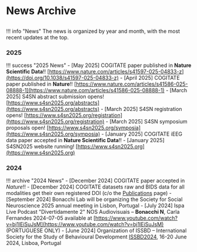 # News Archive

##

!!! info "News"
    The news is organized by year and month, with the most recent updates at the top.

### 2025

!!! success "2025 News"
    - [May 2025] COGITATE paper published in **Nature Scientific Data**!! [https://www.nature.com/articles/s41597-025-04833-z](https://doi.org/10.1038/s41597-025-04833-z)
    - [April 2025] COGITATE paper published in **Nature**!! [https://www.nature.com/articles/s41586-025-08888-1](https://www.nature.com/articles/s41586-025-08888-1)
    - [March 2025] S4SN abstract submission opens! [https://www.s4sn2025.org/abstracts](https://www.s4sn2025.org/abstracts)
    - [March 2025] S4SN registration opens! [https://www.s4sn2025.org/registration](https://www.s4sn2025.org/registration)
    - [March 2025] S4SN symposium proposals open! [https://www.s4sn2025.org/symposia](https://www.s4sn2025.org/symposia)
    - [January 2025] COGITATE iEEG data paper accepted in **Nature Scientific Data**!!
    - [January 2025] S4SN2025 website running! [https://www.s4sn2025.org](https://www.s4sn2025.org)

### 2024

!!! archive "2024 News"
    - [December 2024] COGITATE paper accepted in *Nature*!!
    - [December 2024] COGITATE datasets raw and BIDS data for all modalities get their own registered DOI (c/o the [Publications](publications.md) page)
    - [September 2024] Bonacchi Lab will be organizing the Society for Social Neuroscience 2025 annual meeting in Lisbon, Portugal
    - [July 2024] Ispa Live Podcast "Divertidamente 2" NOS Audiovisuais – **Bonacchi N**, Carla Fernandes 2024-07-05 available at [https://www.youtube.com/watch?v=bj1lEiSuJsM](https://www.youtube.com/watch?v=bj1lEiSuJsM) (PORTUGUESE ONLY)
    - [June 2024] Organization of ISSBD – International Society for the Study of Behavioural Development [ISSBD2024](https://2024biennial.issbd.org/), 16-20 June 2024, Lisboa, Portugal

<!-- 
| Date | News |
| :--- | --- |
|      | **2025 News** |
| Apr  | COGITATE paper published in **Nature!!** - [**LINK**](https://www.nature.com/articles/s41586-025-08888-1) |
| Mar  | S4SN abstract submission opens! |
| Feb  | S4SN registration and symposium proposals opens! |
| Jan  | COGITATE iEEG data paper accepted in *Nature Scientific Data*!! |
|      | S4SN2025 website running! |  
|      | **2024 News** |
| Dec  | COGITATE paper accepted in *Nature*!! |
|      | COGITATE datasets raw and BIDS data for all modalities get their own registered DOI (c/o the [Publications](../publications) page) |
| Sep | Bonacchi Lab will be organizing the Society for Social Neuroscience 2025 annual meeting in Lisbon, Portugal |
| Jul | Ispa Live Podcast "Divertidamente 2" NOS Audiovisuais – **Bonacchi N**, Carla Fernandes 2024-07-05 available at [https://www.youtube.com/watch?v=bj1lEiSuJsM](https://www.youtube.com/watch?v=bj1lEiSuJsM) (PORTUGUESE ONLY) |
| Jun | Organization of ISSBD – International Society for the Study of Behavioural Development ISSBD2024, 16-20 June 2024, Lisboa, Portugal |
|     | | -->
